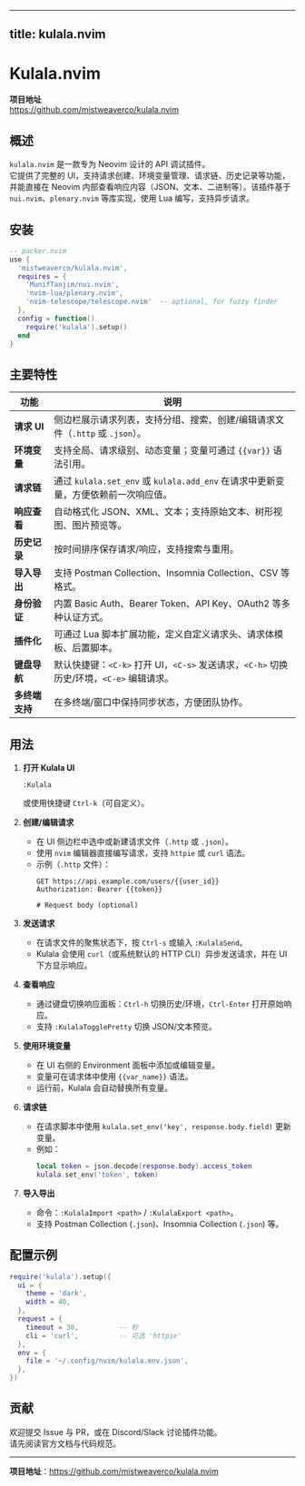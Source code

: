 
---
title: kulala.nvim
---


# Kulala.nvim

**项目地址**  
<https://github.com/mistweaverco/kulala.nvim>

## 概述
`kulala.nvim` 是一款专为 Neovim 设计的 API 调试插件。  
它提供了完整的 UI，支持请求创建、环境变量管理、请求链、历史记录等功能，并能直接在 Neovim 内部查看响应内容（JSON、文本、二进制等）。该插件基于 `nui.nvim`、`plenary.nvim` 等库实现，使用 Lua 编写，支持异步请求。

## 安装
```lua
-- packer.nvim
use {
  'mistweaverco/kulala.nvim',
  requires = {
    'MunifTanjim/nui.nvim',
    'nvim-lua/plenary.nvim',
    'nvim-telescope/telescope.nvim'  -- optional, for fuzzy finder
  },
  config = function()
    require('kulala').setup()
  end
}
```

## 主要特性

| 功能 | 说明 |
|------|------|
| **请求 UI** | 侧边栏展示请求列表，支持分组、搜索、创建/编辑请求文件（`.http` 或 `.json`）。 |
| **环境变量** | 支持全局、请求级别、动态变量；变量可通过 `{{var}}` 语法引用。 |
| **请求链** | 通过 `kulala.set_env` 或 `kulala.add_env` 在请求中更新变量，方便依赖前一次响应值。 |
| **响应查看** | 自动格式化 JSON、XML、文本；支持原始文本、树形视图、图片预览等。 |
| **历史记录** | 按时间排序保存请求/响应，支持搜索与重用。 |
| **导入导出** | 支持 Postman Collection、Insomnia Collection、CSV 等格式。 |
| **身份验证** | 内置 Basic Auth、Bearer Token、API Key、OAuth2 等多种认证方式。 |
| **插件化** | 可通过 Lua 脚本扩展功能，定义自定义请求头、请求体模板、后置脚本。 |
| **键盘导航** | 默认快捷键：`<C-k>` 打开 UI，`<C-s>` 发送请求，`<C-h>` 切换历史/环境，`<C-e>` 编辑请求。 |
| **多终端支持** | 在多终端/窗口中保持同步状态，方便团队协作。 |

## 用法

1. **打开 Kulala UI**  
   ```vim
   :Kulala
   ```
   或使用快捷键 `Ctrl-k`（可自定义）。

2. **创建/编辑请求**  
   - 在 UI 侧边栏中选中或新建请求文件（`.http` 或 `.json`）。  
   - 使用 `nvim` 编辑器直接编写请求，支持 `httpie` 或 `curl` 语法。  
   - 示例（`.http` 文件）：
     ```http
     GET https://api.example.com/users/{{user_id}}
     Authorization: Bearer {{token}}

     # Request body (optional)
     ```

3. **发送请求**  
   - 在请求文件的聚焦状态下，按 `Ctrl-s` 或输入 `:KulalaSend`。  
   - Kulala 会使用 `curl`（或系统默认的 HTTP CLI）异步发送请求，并在 UI 下方显示响应。

4. **查看响应**  
   - 通过键盘切换响应面板：`Ctrl-h` 切换历史/环境，`Ctrl-Enter` 打开原始响应。  
   - 支持 `:KulalaTogglePretty` 切换 JSON/文本预览。

5. **使用环境变量**  
   - 在 UI 右侧的 Environment 面板中添加或编辑变量。  
   - 变量可在请求体中使用 `{{var_name}}` 语法。  
   - 运行前，Kulala 会自动替换所有变量。

6. **请求链**  
   - 在请求脚本中使用 `kulala.set_env('key', response.body.field)` 更新变量。  
   - 例如：
     ```lua
     local token = json.decode(response.body).access_token
     kulala.set_env('token', token)
     ```

7. **导入导出**  
   - 命令：`:KulalaImport <path>` / `:KulalaExport <path>`。  
   - 支持 Postman Collection (`.json`)、Insomnia Collection (`.json`) 等。

## 配置示例
```lua
require('kulala').setup({
  ui = {
    theme = 'dark',
    width = 40,
  },
  request = {
    timeout = 30,          -- 秒
    cli = 'curl',          -- 可选 'httpie'
  },
  env = {
    file = '~/.config/nvim/kulala.env.json',
  },
})
```

## 贡献
欢迎提交 Issue 与 PR，或在 Discord/Slack 讨论插件功能。  
请先阅读官方文档与代码规范。

---  
**项目地址**：<https://github.com/mistweaverco/kulala.nvim>
